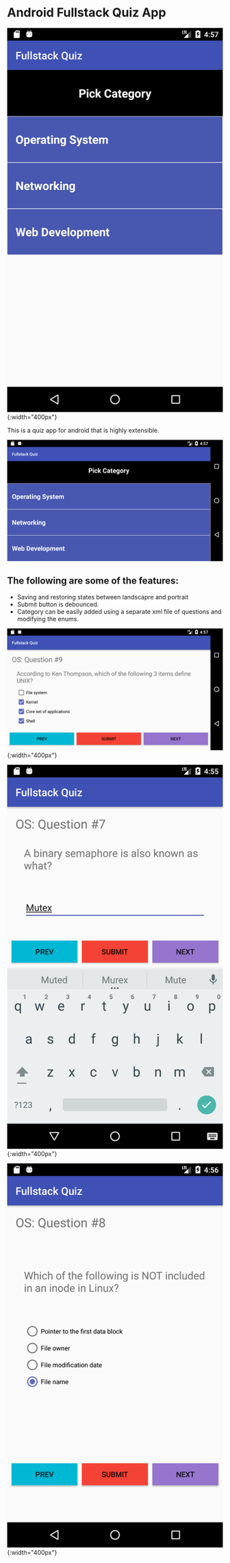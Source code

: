 # Android Fullstack Quiz App

![picture](images/portrait_main.png) {:width="400px"}

This is a quiz app for android that is highly extensible.

![picture](images/landscape_main.png)

## The following are some of the features:

  - Saving and restoring states between landscapre and portrait
  - Submit button is debounced.
  - Category can be easily added using a separate xml file of questions and modifying the enums.

![picture](images/checkbox.png) {:width="400px"}

![picture](images/edit_text.png) {:width="400px"}

![picture](images/radio.png) {:width="400px"}
